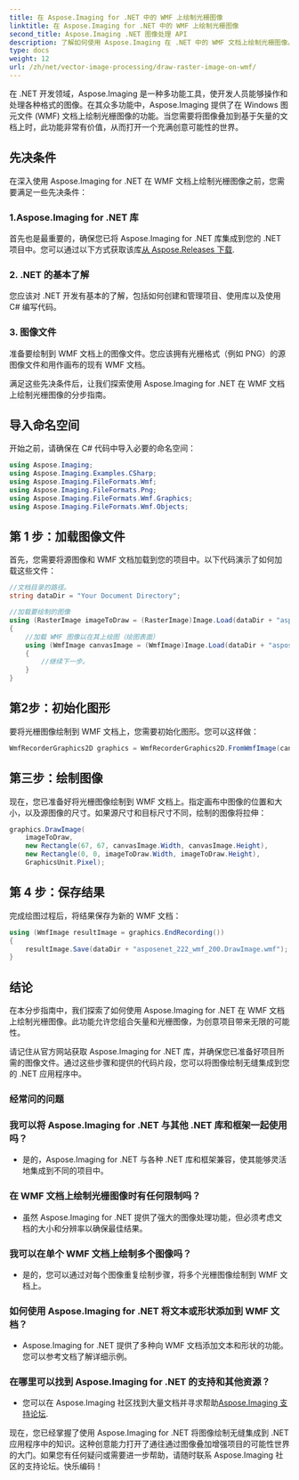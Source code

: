 ```yaml
---
title: 在 Aspose.Imaging for .NET 中的 WMF 上绘制光栅图像
linktitle: 在 Aspose.Imaging for .NET 中的 WMF 上绘制光栅图像
second_title: Aspose.Imaging .NET 图像处理 API
description: 了解如何使用 Aspose.Imaging 在 .NET 中的 WMF 文档上绘制光栅图像。使用创意图像叠加增强您的 .NET 项目。
type: docs
weight: 12
url: /zh/net/vector-image-processing/draw-raster-image-on-wmf/
---
```


在 .NET 开发领域，Aspose.Imaging 是一种多功能工具，使开发人员能够操作和处理各种格式的图像。在其众多功能中，Aspose.Imaging 提供了在 Windows 图元文件 (WMF) 文档上绘制光栅图像的功能。当您需要将图像叠加到基于矢量的文档上时，此功能非常有价值，从而打开一个充满创意可能性的世界。

## 先决条件

在深入使用 Aspose.Imaging for .NET 在 WMF 文档上绘制光栅图像之前，您需要满足一些先决条件：

### 1.Aspose.Imaging for .NET 库

首先也是最重要的，确保您已将 Aspose.Imaging for .NET 库集成到您的 .NET 项目中。您可以通过以下方式获取该库[从 Aspose.Releases 下载](https://releases.aspose.com/imaging/net/).

### 2. .NET 的基本了解

您应该对 .NET 开发有基本的了解，包括如何创建和管理项目、使用库以及使用 C# 编写代码。

### 3. 图像文件

准备要绘制到 WMF 文档上的图像文件。您应该拥有光栅格式（例如 PNG）的源图像文件和用作画布的现有 WMF 文档。

满足这些先决条件后，让我们探索使用 Aspose.Imaging for .NET 在 WMF 文档上绘制光栅图像的分步指南。

## 导入命名空间

开始之前，请确保在 C# 代码中导入必要的命名空间：

```csharp
using Aspose.Imaging;
using Aspose.Imaging.Examples.CSharp;
using Aspose.Imaging.FileFormats.Wmf;
using Aspose.Imaging.FileFormats.Png;
using Aspose.Imaging.FileFormats.Wmf.Graphics;
using Aspose.Imaging.FileFormats.Wmf.Objects;
```

## 第 1 步：加载图像文件

首先，您需要将源图像和 WMF 文档加载到您的项目中。以下代码演示了如何加载这些文件：

```csharp
//文档目录的路径。
string dataDir = "Your Document Directory";

//加载要绘制的图像
using (RasterImage imageToDraw = (RasterImage)Image.Load(dataDir + "asposenet_220_src01.png"))
{
    //加载 WMF 图像以在其上绘图（绘图表面）
    using (WmfImage canvasImage = (WmfImage)Image.Load(dataDir + "asposenet_222_wmf_200.wmf"))
    {
        //继续下一步。
    }
}
```

## 第2步：初始化图形

要将光栅图像绘制到 WMF 文档上，您需要初始化图形。您可以这样做：

```csharp
WmfRecorderGraphics2D graphics = WmfRecorderGraphics2D.FromWmfImage(canvasImage);
```

## 第三步：绘制图像

现在，您已准备好将光栅图像绘制到 WMF 文档上。指定画布中图像的位置和大小，以及源图像的尺寸。如果源尺寸和目标尺寸不同，绘制的图像将拉伸：

```csharp
graphics.DrawImage(
    imageToDraw,
    new Rectangle(67, 67, canvasImage.Width, canvasImage.Height),
    new Rectangle(0, 0, imageToDraw.Width, imageToDraw.Height),
    GraphicsUnit.Pixel);
```

## 第 4 步：保存结果

完成绘图过程后，将结果保存为新的 WMF 文档：

```csharp
using (WmfImage resultImage = graphics.EndRecording())
{
    resultImage.Save(dataDir + "asposenet_222_wmf_200.DrawImage.wmf");
}
```

## 结论

在本分步指南中，我们探索了如何使用 Aspose.Imaging for .NET 在 WMF 文档上绘制光栅图像。此功能允许您组合矢量和光栅图像，为创意项目带来无限的可能性。

请记住从官方网站获取 Aspose.Imaging for .NET 库，并确保您已准备好项目所需的图像文件。通过这些步骤和提供的代码片段，您可以将图像绘制无缝集成到您的 .NET 应用程序中。

### 经常问的问题

### 我可以将 Aspose.Imaging for .NET 与其他 .NET 库和框架一起使用吗？
   - 是的，Aspose.Imaging for .NET 与各种 .NET 库和框架兼容，使其能够灵活地集成到不同的项目中。

### 在 WMF 文档上绘制光栅图像时有任何限制吗？
   - 虽然 Aspose.Imaging for .NET 提供了强大的图像处理功能，但必须考虑文档的大小和分辨率以确保最佳结果。

### 我可以在单个 WMF 文档上绘制多个图像吗？
   - 是的，您可以通过对每个图像重复绘制步骤，将多个光栅图像绘制到 WMF 文档上。

### 如何使用 Aspose.Imaging for .NET 将文本或形状添加到 WMF 文档？
   - Aspose.Imaging for .NET 提供了多种向 WMF 文档添加文本和形状的功能。您可以参考文档了解详细示例。

### 在哪里可以找到 Aspose.Imaging for .NET 的支持和其他资源？
   - 您可以在 Aspose.Imaging 社区找到大量文档并寻求帮助[Aspose.Imaging 支持论坛](https://forum.aspose.com/).


现在，您已经掌握了使用 Aspose.Imaging for .NET 将图像绘制无缝集成到 .NET 应用程序中的知识。这种创意能力打开了通往通过图像叠加增强项目的可能性世界的大门。如果您有任何疑问或需要进一步帮助，请随时联系 Aspose.Imaging 社区的支持论坛。快乐编码！
